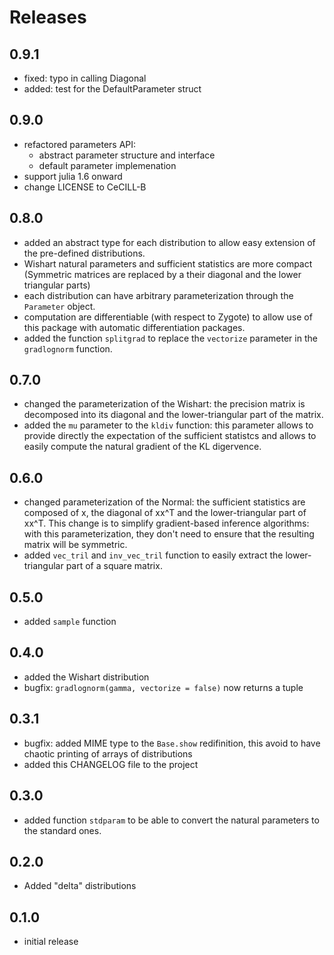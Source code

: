 # Releases

## 0.9.1
* fixed: typo in calling Diagonal
* added: test for the DefaultParameter struct

## 0.9.0
* refactored parameters API:
    * abstract parameter structure and interface
    * default parameter implemenation
* support julia 1.6 onward
* change LICENSE to CeCILL-B

## 0.8.0

* added an abstract type for each distribution to allow easy extension
  of the pre-defined distributions.
* Wishart natural parameters and sufficient statistics are more compact
  (Symmetric matrices are replaced by a their diagonal and the lower
  triangular parts)
* each distribution can have arbitrary parameterization through the
  `Parameter` object.
* computation are differentiable (with respect to Zygote) to allow use
  of this package with automatic differentiation packages.
* added the function `splitgrad` to replace the `vectorize` parameter
  in the `gradlognorm` function.

## 0.7.0

* changed the parameterization of the Wishart: the precision matrix
  is decomposed into its diagonal and the lower-triangular part of the
  matrix.
* added the `mu` parameter to the `kldiv` function: this parameter
  allows to provide directly the expectation of the sufficient
  statistcs and allows to easily compute the natural gradient of the
  KL digervence.

## 0.6.0

* changed parameterization of the Normal: the sufficient statistics
  are composed of x, the diagonal of xx^T and the lower-triangular
  part of xx^T. This change is to simplify gradient-based inference
  algorithms: with this parameterization, they don't need to ensure
  that the resulting matrix will be symmetric.
* added `vec_tril` and `inv_vec_tril` function to easily extract the
  lower-triangular part of a square matrix.

## 0.5.0

* added `sample` function

## 0.4.0

* added the Wishart distribution
* bugfix: `gradlognorm(gamma, vectorize = false)` now returns a tuple

## 0.3.1

* bugfix: added MIME type to the `Base.show` redifinition, this avoid
  to have chaotic printing of arrays of distributions
* added this CHANGELOG file to the project

## 0.3.0

* added function `stdparam` to be able to convert the natural
  parameters to the standard ones.

## 0.2.0

* Added "delta" distributions

## 0.1.0

* initial release
